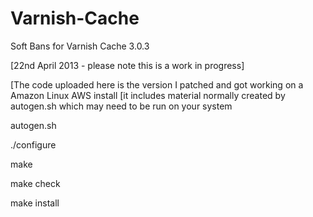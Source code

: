 Varnish-Cache
=============

Soft Bans for Varnish Cache 3.0.3

[22nd April 2013 - please note this is a work in progress]

[The code uploaded here is the version I patched and got working on a Amazon Linux AWS install 
[it includes material normally created by autogen.sh which may need to be run on your system


autogen.sh

./configure

make

make check

make install
